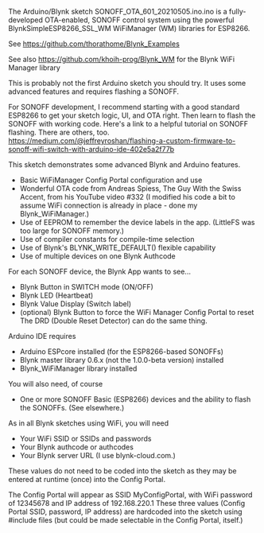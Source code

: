 The Arduino/Blynk sketch SONOFF_OTA_601_20210505.ino.ino is a fully-developed OTA-enabled, SONOFF control system using the powerful BlynkSimpleESP8266_SSL_WM WiFiManager (WM) libraries for ESP8266.

See https://github.com/thorathome/Blynk_Examples
   
See also https://github.com/khoih-prog/Blynk_WM for the Blynk WiFi Manager library

This is probably not the first Arduino sketch you should try. It uses some advanced features and requires flashing a SONOFF. 

For SONOFF development, I recommend starting with a good standard ESP8266 to get your sketch logic, UI, and OTA right. Then learn to flash the SONOFF with working code. Here's a link to a helpful tutorial on SONOFF flashing. There are others, too.
https://medium.com/@jeffreyroshan/flashing-a-custom-firmware-to-sonoff-wifi-switch-with-arduino-ide-402e5a2f77b 
   
This sketch demonstrates some advanced Blynk and Arduino features.
* Basic WiFiManager Config Portal configuration and use
* Wonderful OTA code from Andreas Spiess, The Guy With the Swiss Accent, from his YouTube video #332  (I modified his code a bit to assume WiFi connection is already in place - done my Blynk_WiFiManager.)
* Use of EEPROM to remember the device labels in the app. (LittleFS was too large for SONOFF memory.)
* Use of compiler constants for compile-time selection
* Use of Blynk's BLYNK_WRITE_DEFAULT() flexible capability
* Use of multiple devices on one Blynk Authcode

For each SONOFF device, the Blynk App wants to see...
* Blynk Button in SWITCH mode (ON/OFF)
* Blynk LED (Heartbeat)
* Blynk Value Display (Switch label)
* (optional) Blynk Button to force the WiFi Manager Config Portal to reset
             The DRD (Double Reset Detector) can do the same thing.

Arduino IDE requires 
* Arduino ESPcore installed (for the ESP8266-based SONOFFs)
* Blynk master library 0.6.x (not the 1.0.0-beta version) installed
* Blynk_WiFiManager library installed

You will also need, of course
* One or more SONOFF Basic (ESP8266) devices and the ability to flash the SONOFFs. (See elsewhere.)

As in all Blynk sketches using WiFi, you will need
* Your WiFi SSID or SSIDs and passwords
* Your Blynk authcode or authcodes
* Your Blynk server URL (I use blynk-cloud.com.)

These values do not need to be coded into the sketch as they may be entered at runtime (once) into the Config Portal.

The Config Portal will appear as SSID MyConfigPortal, with WiFi password of 12345678
and IP address of 192.168.220.1
These three values (Config Portal SSID, password, IP address) are hardcoded into the sketch
using #include files (but could be made selectable in the Config Portal, itself.)
